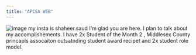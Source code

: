 ```yaml
---
title: "APCSA WEB"
---
```

![image](https://user-images.githubusercontent.com/88113145/172909754-8e433050-6d1d-4eab-b260-fec0c6c55bc5.png)
my insta is shaheer.saud
I'm glad you are here. I plan to talk about my accomplishements. I have 2x Student of the Month 2 , Middlesex County princapls assocaiton outsatnding student award recipet and 2x student role model. 
